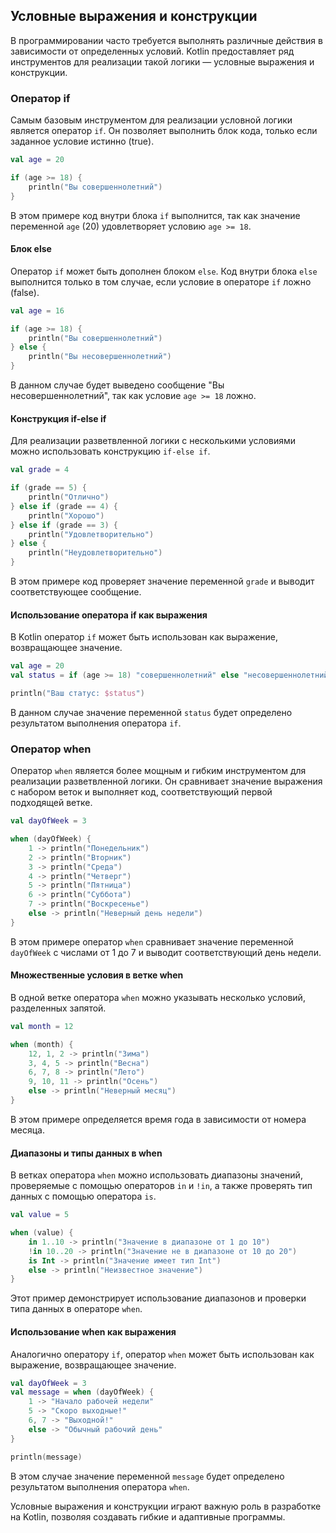 <h2>Условные выражения и конструкции</h2>

В программировании часто требуется выполнять различные действия в зависимости от определенных условий. Kotlin предоставляет ряд инструментов для реализации такой логики — условные выражения и конструкции.

<h3>Оператор if</h3>

Самым базовым инструментом для реализации условной логики является оператор `if`. Он позволяет выполнить блок кода, только если заданное условие истинно (true). 

```kotlin
val age = 20

if (age >= 18) {
    println("Вы совершеннолетний") 
}
```

В этом примере код внутри блока `if` выполнится, так как значение переменной `age` (20) удовлетворяет условию `age >= 18`.

<h4>Блок else</h4>

Оператор `if` может быть дополнен блоком `else`. Код внутри блока `else` выполнится только в том случае, если условие в операторе `if` ложно (false).

```kotlin
val age = 16

if (age >= 18) {
    println("Вы совершеннолетний") 
} else {
    println("Вы несовершеннолетний")
}
```

В данном случае будет выведено сообщение "Вы несовершеннолетний", так как условие `age >= 18` ложно.

<h4>Конструкция if-else if</h4>

Для реализации разветвленной логики с несколькими условиями можно использовать конструкцию `if-else if`.

```kotlin
val grade = 4

if (grade == 5) {
    println("Отлично")
} else if (grade == 4) {
    println("Хорошо")
} else if (grade == 3) {
    println("Удовлетворительно")
} else {
    println("Неудовлетворительно")
}
```

В этом примере код проверяет значение переменной `grade` и выводит соответствующее сообщение. 

<h4>Использование оператора if как выражения</h4>

В Kotlin оператор `if` может быть использован как выражение, возвращающее значение. 

```kotlin
val age = 20
val status = if (age >= 18) "совершеннолетний" else "несовершеннолетний"

println("Ваш статус: $status")
```

В данном случае значение переменной `status` будет определено результатом выполнения оператора `if`.

<h3>Оператор when</h3>

Оператор `when` является более мощным и гибким инструментом для реализации разветвленной логики. Он сравнивает значение выражения с набором веток и выполняет код, соответствующий первой подходящей ветке.

```kotlin
val dayOfWeek = 3

when (dayOfWeek) {
    1 -> println("Понедельник")
    2 -> println("Вторник")
    3 -> println("Среда")
    4 -> println("Четверг")
    5 -> println("Пятница")
    6 -> println("Суббота")
    7 -> println("Воскресенье")
    else -> println("Неверный день недели") 
}
```

В этом примере оператор `when` сравнивает значение переменной `dayOfWeek` с числами от 1 до 7 и выводит соответствующий день недели.

<h4>Множественные условия в ветке when</h4>

В одной ветке оператора `when` можно указывать несколько условий, разделенных запятой.

```kotlin
val month = 12

when (month) {
    12, 1, 2 -> println("Зима")
    3, 4, 5 -> println("Весна")
    6, 7, 8 -> println("Лето")
    9, 10, 11 -> println("Осень")
    else -> println("Неверный месяц")
}
```

В этом примере определяется время года в зависимости от номера месяца.

<h4>Диапазоны и типы данных в when</h4>

В ветках оператора `when` можно использовать диапазоны значений, проверяемые с помощью операторов `in` и `!in`, а также проверять тип данных с помощью оператора `is`.

```kotlin
val value = 5

when (value) {
    in 1..10 -> println("Значение в диапазоне от 1 до 10")
    !in 10..20 -> println("Значение не в диапазоне от 10 до 20")
    is Int -> println("Значение имеет тип Int") 
    else -> println("Неизвестное значение")
}
```

Этот пример демонстрирует использование диапазонов и проверки типа данных в операторе `when`.

<h4>Использование when как выражения</h4>

Аналогично оператору `if`, оператор `when` может быть использован как выражение, возвращающее значение.

```kotlin
val dayOfWeek = 3
val message = when (dayOfWeek) {
    1 -> "Начало рабочей недели"
    5 -> "Скоро выходные!"
    6, 7 -> "Выходной!"
    else -> "Обычный рабочий день" 
}

println(message)
```

В этом случае значение переменной `message` будет определено результатом выполнения оператора `when`.

Условные выражения и конструкции играют важную роль в разработке на Kotlin, позволяя создавать гибкие и адаптивные программы. 
